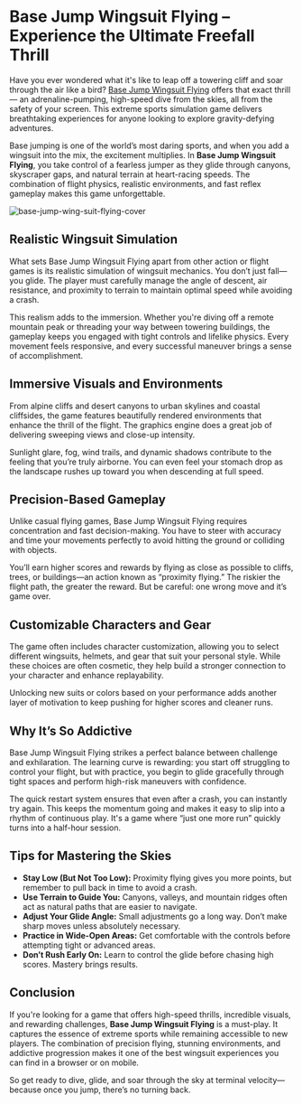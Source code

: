 <h1>Base Jump Wingsuit Flying – Experience the Ultimate Freefall Thrill</h1>

<p>
Have you ever wondered what it's like to leap off a towering cliff and soar through the air like a bird? <a href="https://slope-ball.io/base-jump-wingsuit-flying">Base Jump Wingsuit Flying</a> offers that exact thrill — an adrenaline-pumping, high-speed dive from the skies, all from the safety of your screen. This extreme sports simulation game delivers breathtaking experiences for anyone looking to explore gravity-defying adventures.
</p>

<p>
Base jumping is one of the world’s most daring sports, and when you add a wingsuit into the mix, the excitement multiplies. In <strong>Base Jump Wingsuit Flying</strong>, you take control of a fearless jumper as they glide through canyons, skyscraper gaps, and natural terrain at heart-racing speeds. The combination of flight physics, realistic environments, and fast reflex gameplay makes this game unforgettable.
</p>

![base-jump-wing-suit-flying-cover](https://github.com/user-attachments/assets/da1ac6c6-8b3a-4853-829d-e7d67b04560a)

<h2>Realistic Wingsuit Simulation</h2>

<p>
What sets Base Jump Wingsuit Flying apart from other action or flight games is its realistic simulation of wingsuit mechanics. You don’t just fall—you glide. The player must carefully manage the angle of descent, air resistance, and proximity to terrain to maintain optimal speed while avoiding a crash.
</p>

<p>
This realism adds to the immersion. Whether you're diving off a remote mountain peak or threading your way between towering buildings, the gameplay keeps you engaged with tight controls and lifelike physics. Every movement feels responsive, and every successful maneuver brings a sense of accomplishment.
</p>

<h2>Immersive Visuals and Environments</h2>

<p>
From alpine cliffs and desert canyons to urban skylines and coastal cliffsides, the game features beautifully rendered environments that enhance the thrill of the flight. The graphics engine does a great job of delivering sweeping views and close-up intensity.
</p>

<p>
Sunlight glare, fog, wind trails, and dynamic shadows contribute to the feeling that you’re truly airborne. You can even feel your stomach drop as the landscape rushes up toward you when descending at full speed.
</p>

<h2>Precision-Based Gameplay</h2>

<p>
Unlike casual flying games, Base Jump Wingsuit Flying requires concentration and fast decision-making. You have to steer with accuracy and time your movements perfectly to avoid hitting the ground or colliding with objects.
</p>

<p>
You’ll earn higher scores and rewards by flying as close as possible to cliffs, trees, or buildings—an action known as “proximity flying.” The riskier the flight path, the greater the reward. But be careful: one wrong move and it’s game over.
</p>

<h2>Customizable Characters and Gear</h2>

<p>
The game often includes character customization, allowing you to select different wingsuits, helmets, and gear that suit your personal style. While these choices are often cosmetic, they help build a stronger connection to your character and enhance replayability.
</p>

<p>
Unlocking new suits or colors based on your performance adds another layer of motivation to keep pushing for higher scores and cleaner runs.
</p>

<h2>Why It’s So Addictive</h2>

<p>
Base Jump Wingsuit Flying strikes a perfect balance between challenge and exhilaration. The learning curve is rewarding: you start off struggling to control your flight, but with practice, you begin to glide gracefully through tight spaces and perform high-risk maneuvers with confidence.
</p>

<p>
The quick restart system ensures that even after a crash, you can instantly try again. This keeps the momentum going and makes it easy to slip into a rhythm of continuous play. It's a game where “just one more run” quickly turns into a half-hour session.
</p>

<h2>Tips for Mastering the Skies</h2>

<ul>
  <li><strong>Stay Low (But Not Too Low):</strong> Proximity flying gives you more points, but remember to pull back in time to avoid a crash.</li>
  <li><strong>Use Terrain to Guide You:</strong> Canyons, valleys, and mountain ridges often act as natural paths that are easier to navigate.</li>
  <li><strong>Adjust Your Glide Angle:</strong> Small adjustments go a long way. Don’t make sharp moves unless absolutely necessary.</li>
  <li><strong>Practice in Wide-Open Areas:</strong> Get comfortable with the controls before attempting tight or advanced areas.</li>
  <li><strong>Don’t Rush Early On:</strong> Learn to control the glide before chasing high scores. Mastery brings results.</li>
</ul>

<h2>Conclusion</h2>

<p>
If you're looking for a game that offers high-speed thrills, incredible visuals, and rewarding challenges, <strong>Base Jump Wingsuit Flying</strong> is a must-play. It captures the essence of extreme sports while remaining accessible to new players. The combination of precision flying, stunning environments, and addictive progression makes it one of the best wingsuit experiences you can find in a browser or on mobile.
</p>

<p>
So get ready to dive, glide, and soar through the sky at terminal velocity—because once you jump, there’s no turning back.
</p>
